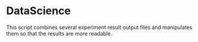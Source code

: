 # DataScience

This script combines several experiment result output files and manipulates them so that the results are more readable.
